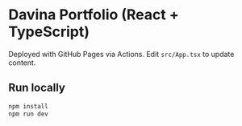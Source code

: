 # Davina Portfolio (React + TypeScript)

Deployed with GitHub Pages via Actions. Edit `src/App.tsx` to update content.

## Run locally
```bash
npm install
npm run dev